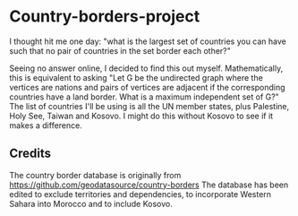 # Country-borders-project

I thought hit me one day: "what is the largest set of countries you can have such that no pair of countries in the set border each other?"

Seeing no answer online, I decided to find this out myself. Mathematically, this is equivalent to asking "Let G be the undirected graph where the vertices are nations and pairs of vertices are adjacent if the corresponding countries have a land border. What is a maximum independent set of G?" The list of countries I'll be using is all the UN member states, plus Palestine, Holy See, Taiwan and Kosovo. I might do this without Kosovo to see if it makes a difference.

## Credits

The country border database is originally from https://github.com/geodatasource/country-borders
The database has been edited to exclude territories and dependencies, to incorporate Western Sahara into Morocco and to include Kosovo.
